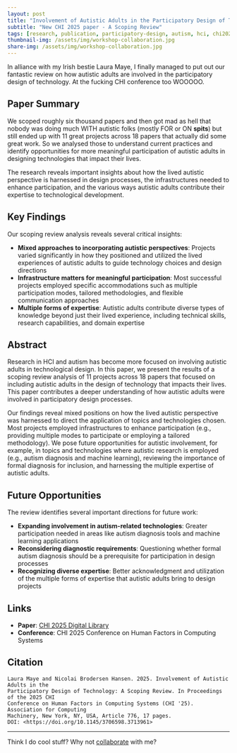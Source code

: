 ```yaml
---
layout: post
title: "Involvement of Autistic Adults in the Participatory Design of Technology"
subtitle: "New CHI 2025 paper - A Scoping Review"
tags: [research, publication, participatory-design, autism, hci, chi2025]
thumbnail-img: /assets/img/workshop-collaboration.jpg
share-img: /assets/img/workshop-collaboration.jpg
---
```

In alliance with my Irish bestie Laura Maye, I finally managed to put out our fantastic review on how autistic adults are involved in the participatory design of technology. At the fucking CHI conference too WOOOOO. 


## Paper Summary
We scoped roughly six thousand papers and then got mad as hell that nobody was doing much WITH autistic folks (mostly FOR or ON **spits**) but still ended up with 11 great projects across 18 papers that actually did some great work. So we analysed those to understand current practices and identify opportunities for more meaningful participation of autistic adults in designing technologies that impact their lives.

The research reveals important insights about how the lived autistic perspective is harnessed in design processes, the infrastructures needed to enhance participation, and the various ways autistic adults contribute their expertise to technological development.

## Key Findings

Our scoping review analysis reveals several critical insights:

- **Mixed approaches to incorporating autistic perspectives**: Projects varied significantly in how they positioned and utilized the lived experiences of autistic adults to guide technology choices and design directions
- **Infrastructure matters for meaningful participation**: Most successful projects employed specific accommodations such as multiple participation modes, tailored methodologies, and flexible communication approaches
- **Multiple forms of expertise**: Autistic adults contribute diverse types of knowledge beyond just their lived experience, including technical skills, research capabilities, and domain expertise

## Abstract

Research in HCI and autism has become more focused on involving autistic adults in technological design. In this paper, we present the results of a scoping review analysis of 11 projects across 18 papers that focused on including autistic adults in the design of technology that impacts their lives. This paper contributes a deeper understanding of how autistic adults were involved in participatory design processes. 

Our findings reveal mixed positions on how the lived autistic perspective was harnessed to direct the application of topics and technologies chosen. Most projects employed infrastructures to enhance participation (e.g., providing multiple modes to participate or employing a tailored methodology). We pose future opportunities for autistic involvement, for example, in topics and technologies where autistic research is employed (e.g., autism diagnosis and machine learning), reviewing the importance of formal diagnosis for inclusion, and harnessing the multiple expertise of autistic adults.

## Future Opportunities

The review identifies several important directions for future work:

- **Expanding involvement in autism-related technologies**: Greater participation needed in areas like autism diagnosis tools and machine learning applications
- **Reconsidering diagnostic requirements**: Questioning whether formal autism diagnosis should be a prerequisite for participation in design processes
- **Recognizing diverse expertise**: Better acknowledgment and utilization of the multiple forms of expertise that autistic adults bring to design projects

## Links

- **Paper**: [CHI 2025 Digital Library](https://doi.org/10.1145/3706598.3713961)
- **Conference**: CHI 2025 Conference on Human Factors in Computing Systems

## Citation

```
Laura Maye and Nicolai Brodersen Hansen. 2025. Involvement of Autistic Adults in the 
Participatory Design of Technology: A Scoping Review. In Proceedings of the 2025 CHI 
Conference on Human Factors in Computing Systems (CHI '25). Association for Computing 
Machinery, New York, NY, USA, Article 776, 17 pages. 
DOI: <https://doi.org/10.1145/3706598.3713961>
```

---

Think I do cool stuff? Why not [collaborate](../collaborate) with me?
